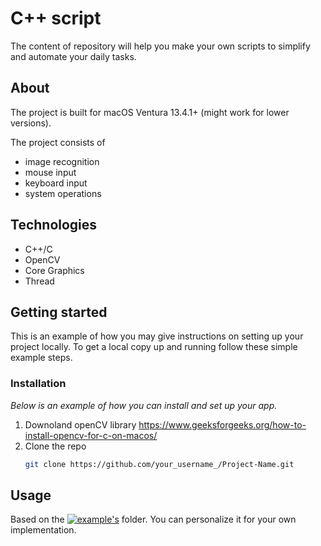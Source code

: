 # C++ script
The content of repository will help you make your own scripts to simplify and automate your daily tasks.

## About
The project is built for macOS Ventura 13.4.1+ (might work for lower versions).

The project consists of
- image recognition
- mouse input
- keyboard input
- system operations

## Technologies

- C++/C
- OpenCV
- Core Graphics
- Thread 

## Getting started 
This is an example of how you may give instructions on setting up your project locally. To get a local copy up and running follow these simple example steps.

### Installation
_Below is an example of how you can install and set up your app._

1. Downoland openCV library https://www.geeksforgeeks.org/how-to-install-opencv-for-c-on-macos/
2. Clone the repo
   ```sh
   git clone https://github.com/your_username_/Project-Name.git
    ```
   
## Usage
Based on the [![example's](https://img.shields.io/badge/Example-Click%20Here-blue.svg)](https://raw.githubusercontent.com/mkiel01/cpp-script-website/tree/main/examples) folder. 
You can personalize it for your own implementation.

